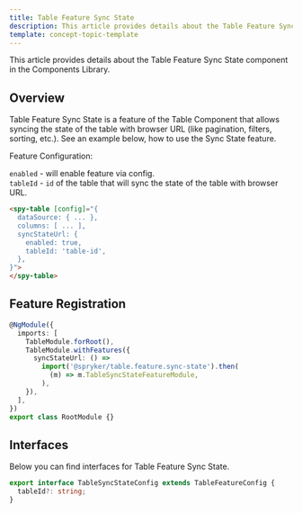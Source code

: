 ```yaml
---
title: Table Feature Sync State
description: This article provides details about the Table Feature Sync State component in the Components Library.
template: concept-topic-template
---
```


This article provides details about the Table Feature Sync State component in the Components Library.

## Overview

Table Feature Sync State is a feature of the Table Component that allows 
syncing the state of the table with browser URL (like pagination, filters, sorting, etc.).
See an example below, how to use the Sync State feature.

Feature Configuration:

`enabled` - will enable feature via config.   
`tableId` - `id` of the table that will sync the state of the table with browser URL.  

```html
<spy-table [config]="{
  dataSource: { ... },
  columns: [ ... ],
  syncStateUrl: {
    enabled: true,
    tableId: 'table-id',
  },                                                                                           
}">
</spy-table>
```

## Feature Registration

```ts
@NgModule({
  imports: [
    TableModule.forRoot(),
    TableModule.withFeatures({
      syncStateUrl: () =>
        import('@spryker/table.feature.sync-state').then(
          (m) => m.TableSyncStateFeatureModule,
        ),
    }),
  ],
})
export class RootModule {}
```

## Interfaces

Below you can find interfaces for Table Feature Sync State.

```ts
export interface TableSyncStateConfig extends TableFeatureConfig {
  tableId?: string;
}
```
